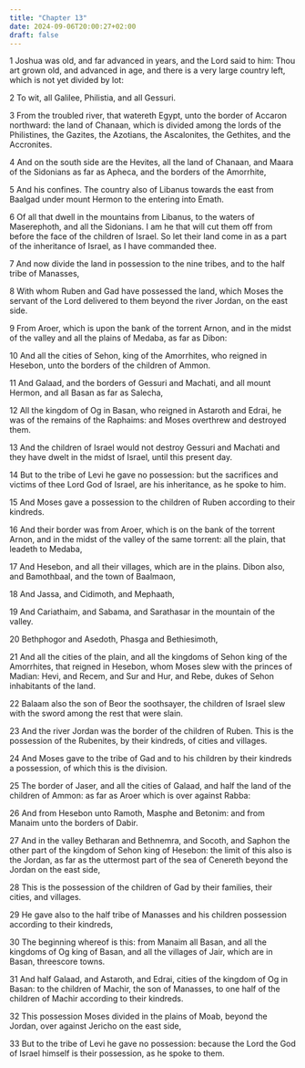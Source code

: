 ```yaml
---
title: "Chapter 13"
date: 2024-09-06T20:00:27+02:00
draft: false
---
```



1 Joshua was old, and far advanced in years, and the Lord said to him: Thou art grown old, and advanced in age, and there is a very large country left, which is not yet divided by lot:

2 To wit, all Galilee, Philistia, and all Gessuri.

3 From the troubled river, that watereth Egypt, unto the border of Accaron northward: the land of Chanaan, which is divided among the lords of the Philistines, the Gazites, the Azotians, the Ascalonites, the Gethites, and the Accronites.

4 And on the south side are the Hevites, all the land of Chanaan, and Maara of the Sidonians as far as Apheca, and the borders of the Amorrhite,

5 And his confines. The country also of Libanus towards the east from Baalgad under mount Hermon to the entering into Emath.

6 Of all that dwell in the mountains from Libanus, to the waters of Maserephoth, and all the Sidonians. I am he that will cut them off from before the face of the children of Israel. So let their land come in as a part of the inheritance of Israel, as I have commanded thee.

7 And now divide the land in possession to the nine tribes, and to the half tribe of Manasses,

8 With whom Ruben and Gad have possessed the land, which Moses the servant of the Lord delivered to them beyond the river Jordan, on the east side.

9 From Aroer, which is upon the bank of the torrent Arnon, and in the midst of the valley and all the plains of Medaba, as far as Dibon:

10 And all the cities of Sehon, king of the Amorrhites, who reigned in Hesebon, unto the borders of the children of Ammon.

11 And Galaad, and the borders of Gessuri and Machati, and all mount Hermon, and all Basan as far as Salecha,

12 All the kingdom of Og in Basan, who reigned in Astaroth and Edrai, he was of the remains of the Raphaims: and Moses overthrew and destroyed them.

13 And the children of Israel would not destroy Gessuri and Machati and they have dwelt in the midst of Israel, until this present day.

14 But to the tribe of Levi he gave no possession: but the sacrifices and victims of thee Lord God of Israel, are his inheritance, as he spoke to him.

15 And Moses gave a possession to the children of Ruben according to their kindreds.

16 And their border was from Aroer, which is on the bank of the torrent Arnon, and in the midst of the valley of the same torrent: all the plain, that leadeth to Medaba,

17 And Hesebon, and all their villages, which are in the plains. Dibon also, and Bamothbaal, and the town of Baalmaon,

18 And Jassa, and Cidimoth, and Mephaath,

19 And Cariathaim, and Sabama, and Sarathasar in the mountain of the valley.

20 Bethphogor and Asedoth, Phasga and Bethiesimoth,

21 And all the cities of the plain, and all the kingdoms of Sehon king of the Amorrhites, that reigned in Hesebon, whom Moses slew with the princes of Madian: Hevi, and Recem, and Sur and Hur, and Rebe, dukes of Sehon inhabitants of the land.

22 Balaam also the son of Beor the soothsayer, the children of Israel slew with the sword among the rest that were slain.

23 And the river Jordan was the border of the children of Ruben. This is the possession of the Rubenites, by their kindreds, of cities and villages.

24 And Moses gave to the tribe of Gad and to his children by their kindreds a possession, of which this is the division.

25 The border of Jaser, and all the cities of Galaad, and half the land of the children of Ammon: as far as Aroer which is over against Rabba:

26 And from Hesebon unto Ramoth, Masphe and Betonim: and from Manaim unto the borders of Dabir.

27 And in the valley Betharan and Bethnemra, and Socoth, and Saphon the other part of the kingdom of Sehon king of Hesebon: the limit of this also is the Jordan, as far as the uttermost part of the sea of Cenereth beyond the Jordan on the east side,

28 This is the possession of the children of Gad by their families, their cities, and villages.

29 He gave also to the half tribe of Manasses and his children possession according to their kindreds,

30 The beginning whereof is this: from Manaim all Basan, and all the kingdoms of Og king of Basan, and all the villages of Jair, which are in Basan, threescore towns.

31 And half Galaad, and Astaroth, and Edrai, cities of the kingdom of Og in Basan: to the children of Machir, the son of Manasses, to one half of the children of Machir according to their kindreds.

32 This possession Moses divided in the plains of Moab, beyond the Jordan, over against Jericho on the east side,

33 But to the tribe of Levi he gave no possession: because the Lord the God of Israel himself is their possession, as he spoke to them.

